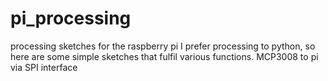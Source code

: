 # pi_processing
processing sketches for the raspberry pi
I prefer processing to python, so here are some simple sketches that fulfil various functions. 
MCP3008 to pi via SPI interface
